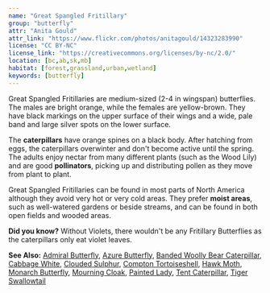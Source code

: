 ```yaml
---
name: "Great Spangled Fritillary"
group: "butterfly"
attr: "Anita Gould"
attr_link: "https://www.flickr.com/photos/anitagould/14323283990"
license: "CC BY-NC"
license_link: "https://creativecommons.org/licenses/by-nc/2.0/"
location: [bc,ab,sk,mb]
habitat: [forest,grassland,urban,wetland]
keywords: [butterfly]
---
```

Great Spangled Fritillaries are medium-sized (2-4 in wingspan) butterflies. The males are bright orange, while the females are yellow-brown. They have black markings on the upper surface of their wings and a wide, pale band and large silver spots on the lower surface.

The **caterpillars** have orange spines on a black body. After hatching from eggs, the caterpillars overwinter and don't become active until the spring. The adults enjoy nectar from many different plants (such as the Wood Lily) and are good **pollinators**, picking up and distributing pollen as they move from plant to plant.

Great Spangled Fritillaries can be found in most parts of North America although they avoid very hot or very cold areas. They prefer **moist areas**, such as well-watered gardens or beside streams, and can be found in both open fields and wooded areas.

**Did you know?** Without Violets, there wouldn't be any Fritillary Butterflies as the caterpillars only eat violet leaves.

<!-- generated, do not edit -->
**See Also:**
[Admiral Butterfly](/insects/admiral/),
[Azure Butterfly](/insects/azurebut/),
[Banded Woolly Bear Caterpillar](/insects/bandwb/),
[Cabbage White](/insects/cabbgwht/),
[Clouded Sulphur](/insects/cloudsulf/),
[Compton Tortoiseshell](/insects/comptort/),
[Hawk Moth](/insects/hawkmoth/),
[Monarch Butterfly](/insects/monarch/),
[Mourning Cloak](/insects/mournbut/),
[Painted Lady](/insects/paintbut/),
[Tent Caterpillar](/insects/tentcat/),
[Tiger Swallowtail](/insects/tigerbut/)
